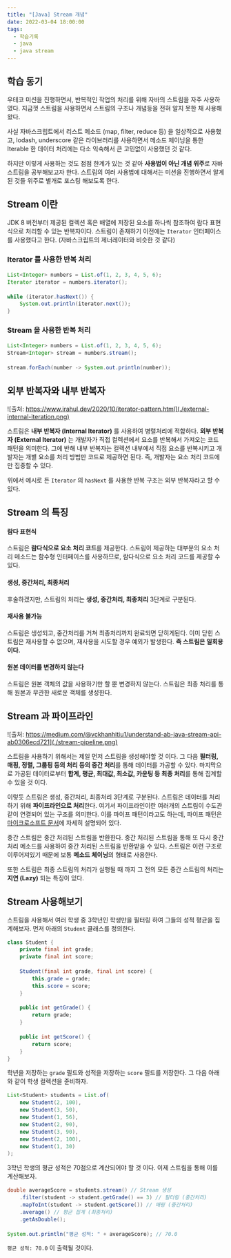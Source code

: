 ```yaml
---
title: "[Java] Stream 개념"
date: 2022-03-04 18:00:00
tags:
  - 학습기록
  - java
  - java stream
---
```


## 학습 동기

우테코 미션을 진행하면서, 반복적인 작업의 처리를 위해 자바의 스트림을 자주 사용하였다. 지금껏 스트림을 사용하면서 스트림의 구조나 개념등을 전혀 알지 못한 채 사용해왔다.

사실 자바스크립트에서 리스트 메소드 (map, filter, reduce 등) 을 일상적으로 사용했고, lodash, underscore 같은 라이브러리를 사용하면서 메소드 체이닝을 통한 Iterable 한 데이터 처리에는 다소 익숙해서 큰 고민없이 사용했던 것 같다.

하지만 이렇게 사용하는 것도 점점 한계가 있는 것 같아 **사용법이 아닌 개념 위주**로 자바 스트림을 공부해보고자 한다. 스트림의 여러 사용법에 대해서는 미션을 진행하면서 알게된 것들 위주로 별개로 포스팅 해보도록 한다.

## Stream 이란

JDK 8 버전부터 제공된 컬렉션 혹은 배열에 저장된 요소를 하나씩 참조하여 람다 표현식으로 처리할 수 있는 반복자이다. 스트림이 존재하기 이전에는 `Iterator` 인터페이스를 사용했다고 한다. (자바스크립트의 제너레이터와 비슷한 것 같다)

### Iterator 를 사용한 반복 처리

```java
List<Integer> numbers = List.of(1, 2, 3, 4, 5, 6);
Iterator iterator = numbers.iterator();

while (iterator.hasNext()) {
    System.out.println(iterator.next());
}
```

### Stream 을 사용한 반복 처리

```java
List<Integer> numbers = List.of(1, 2, 3, 4, 5, 6);
Stream<Integer> stream = numbers.stream();

stream.forEach(number -> System.out.println(number));
```

## 외부 반복자와 내부 반복자

![출처: https://www.irahul.dev/2020/10/iterator-pattern.html](./external-internal-iteration.png)

스트림은 **내부 반복자 (Internal Iterator)** 를 사용하여 병렬처리에 적합하다. **외부 반복자 (External Iterator)** 는 개발자가 직접 컬렉션에서 요소를 반복해서 가져오는 코드 패턴을 의미한다. 그에 반해 내부 반복자는 컬렉션 내부에서 직접 요소를 반복시키고 개발자는 개별 요소를 처리 방법만 코드로 제공하면 된다. 즉, 개발자는 요소 처리 코드에만 집중할 수 있다.

위에서 예시로 든 `Iterator` 의 `hasNext` 를 사용한 반복 구조는 외부 반복자라고 할 수 있다.

## Stream 의 특징

#### 람다 표현식

스트림은 **람다식으로 요소 처리 코드**를 제공한다. 스트림이 제공하는 대부분의 요소 처리 메소드는 함수형 인터페이스를 사용하므로, 람다식으로 요소 처리 코드를 제공할 수 있다.

#### 생성, 중간처리, 최종처리

후술하겠지만, 스트림의 처리는 **생성, 중간처리, 최종처리** 3단계로 구분된다.

#### 재사용 불가능

스트림은 생성되고, 중간처리를 거쳐 최종처리까지 완료되면 닫히게된다. 이미 닫힌 스트림은 재사용할 수 없으며, 재사용을 시도할 경우 예외가 발생한다. **즉 스트림은 일회용이다.**

#### 원본 데이터를 변경하지 않는다

스트림은 원본 객체의 값을 사용하기만 할 뿐 변경하지 않는다. 스트림은 최종 처리를 통해 원본과 무관한 새로운 객체를 생성한다.

## Stream 과 파이프라인

![출처: https://medium.com/@vckhanhitiu1/understand-ab-java-stream-api-ab0306ecd721](./stream-pipeline.png)

스트림을 사용하기 위해서는 제일 먼저 스트림을 생성해야할 것 이다. 그 다음 **필터링, 매핑, 정렬, 그룹핑 등의 처리 등의 중간 처리**를 통해 데이터를 가공할 수 있다. 마지막으로 가공된 데이터로부터 **합계, 평균, 최대값, 최소값, 카운팅 등 최종 처리**를 통해 집계할 수 있을 것 이다.

이렇듯 스트림은 생성, 중간처리, 최종처리 3단계로 구분된다. 스트림은 데이터를 처리하기 위해 **파이프라인으로 처리**한다. 여기서 파이프라인이란 여러개의 스트림이 수도관 같이 연결되어 있는 구조를 의미한다. 이를 파이프 패턴이라고도 하는데, 파이프 패턴은 [마이크로소프트 문서](https://docs.microsoft.com/ko-kr/azure/architecture/patterns/pipes-and-filters)에 자세히 설명되어 있다.

중간 스트림은 중간 처리된 스트림을 반환한다. 중간 처리된 스트림을 통해 또 다시 중간 처리 메소드를 사용하여 중간 처리된 스트림을 반환받을 수 있다. 스트림은 이런 구조로 이루어져있기 때문에 보통 **메소드 체이닝**의 형태로 사용한다.

또한 스트림은 최종 스트림의 처리가 실행될 때 까지 그 전의 모든 중간 스트림의 처리는 **지연 (Lazy)** 되는 특징이 있다.

## Stream 사용해보기

스트림을 사용해서 여러 학생 중 3학년인 학생만을 필터링 하여 그들의 성적 평균을 집계해보자. 먼저 아래의 `Student` 클래스를 정의한다.

```java
class Student {
    private final int grade;
    private final int score;

    Student(final int grade, final int score) {
        this.grade = grade;
        this.score = score;
    }

    public int getGrade() {
        return grade;
    }

    public int getScore() {
        return score;
    }
}
```

학년을 저장하는 `grade` 필드와 성적을 저장하는 `score` 필드를 저장한다. 그 다음 아래와 같이 학생 컬렉션을 준비하자.

```java
List<Student> students = List.of(
    new Student(2, 100),
    new Student(3, 50),
    new Student(1, 56),
    new Student(2, 90),
    new Student(3, 90),
    new Student(2, 100),
    new Student(1, 30)
);
```

3학년 학생의 평균 성적은 70점으로 계산되어야 할 것 이다. 이제 스트림을 통해 이를 계산해보자.

```java
double averageScore = students.stream() // Stream 생성
    .filter(student -> student.getGrade() == 3) // 필터링 (중간처리)
    .mapToInt(student -> student.getScore()) // 매핑 (중간처리)
    .average() // 평균 집계 (최종처리)
    .getAsDouble();

System.out.println("평균 성적: " + averageScore); // 70.0
```

`평균 성적: 70.0` 이 출력될 것이다.
